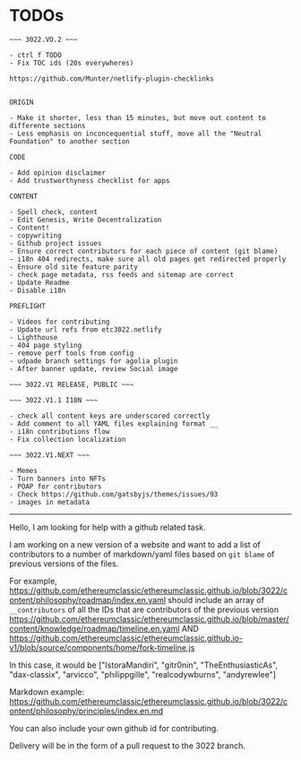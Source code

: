 # TODOs

```
~~~ 3022.VO.2 ~~~

- ctrl f TODO
- Fix TOC ids (20s everywheres)

https://github.com/Munter/netlify-plugin-checklinks


ORIGIN

- Make it shorter, less than 15 minutes, but move out content to differente sections
- Less emphasis on inconcequential stuff, move all the "Neutral Foundation" to another section

CODE

- Add opinion disclaimer
- Add trustworthyness checklist for apps

CONTENT

- Spell check, content
- Edit Genesis, Write Decentralization
- Content!
- copywriting
- Github project issues
- Ensure correct contributors for each piece of content (git blame)
- i18n 404 redirects, make sure all old pages get redirected properly
- Ensure old site feature parity
- check page metadata, rss feeds and sitemap are correct
- Update Readme
- Disable i18n

PREFLIGHT

- Videos for contributing
- Update url refs from etc3022.netlify
- Lighthouse
- 404 page styling
- remove perf tools from config
- udpade branch settings for agolia plugin
- After banner update, review Social image

~~~ 3022.V1 RELEASE, PUBLIC ~~~

~~~ 3022.V1.1 I18N ~~~

- check all content keys are underscored correctly
- Add comment to all YAML files explaining format __
- i18n contributions flow
- Fix collection localization

~~~ 3022.V1.NEXT ~~~

- Memes
- Turn banners into NFTs
- POAP for contributors
- Check https://github.com/gatsbyjs/themes/issues/93
- images in metadata
```

---

Hello, I am looking for help with a github related task.

I am working on a new version of a website and want to add a list of contributors to a number of markdown/yaml files based on `git blame` of previous versions of the files.

For example, https://github.com/ethereumclassic/ethereumclassic.github.io/blob/3022/content/philosophy/roadmap/index.en.yaml
should include an array of `__contributors` of all the IDs that are contributors of the previous version https://github.com/ethereumclassic/ethereumclassic.github.io/blob/master/content/knowledge/roadmap/timeline.en.yaml AND https://github.com/ethereumclassic/ethereumclassic.github.io-v1/blob/source/components/home/fork-timeline.js

In this case, it would be ["IstoraMandiri", "gitr0nin", "TheEnthusiasticAs", "dax-classix", "arvicco", "philippgille", "realcodywburns", "andyrewlee"]

Markdown example: https://github.com/ethereumclassic/ethereumclassic.github.io/blob/3022/content/philosophy/principles/index.en.md

You can also include your own github id for contributing.

Delivery will be in the form of a pull request to the 3022 branch.

